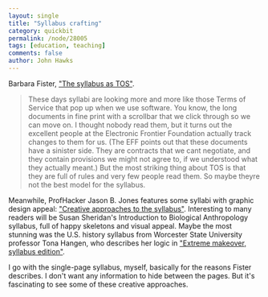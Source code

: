 ```yaml
---
layout: single 
title: "Syllabus crafting" 
category: quickbit
permalink: /node/28005
tags: [education, teaching] 
comments: false 
author: John Hawks 
---
```


Barbara Fister, <a href="http://www.insidehighered.com/blogs/library_babel_fish/the_syllabus_as_tos">"The syllabus as TOS"</a>. 

<blockquote>These days syllabi are looking more and more like those Terms of Service that pop up when we use software. You know, the long documents in fine print with a scrollbar that we click through so we can move on. I thought nobody read them, but it turns out the excellent people at the Electronic Frontier Foundation actually track changes to them for us. (The EFF points out that these documents have a sinister side. They are contracts that we cant negotiate, and they contain provisions we might not agree to, if we understood what they actually meant.) But the most striking thing about TOS is that they are full of rules  and very few people read them. So maybe theyre not the best model for the syllabus.</blockquote>

Meanwhile, ProfHacker Jason B. Jones features some syllabi with graphic design appeal: <a href="http://chronicle.com/blogs/profhacker/creative-approaches-to-the-syllabus/35621">"Creative approaches to the syllabus"</a>. Interesting to many readers will be Susan Sheridan's Introduction to Biological Anthropology syllabus, full of happy skeletons and visual appeal. Maybe the most stunning was the U.S. history syllabus from Worcester State University professor Tona Hangen, who describes her logic in <a href="http://www.tonahangen.com/2011/01/syllabus-makeover/">"Extreme makeover, syllabus edition"</a>. 

I go with the single-page syllabus, myself, basically for the reasons Fister describes. I don't want any information to hide between the pages. But it's fascinating to see some of these creative approaches. 


